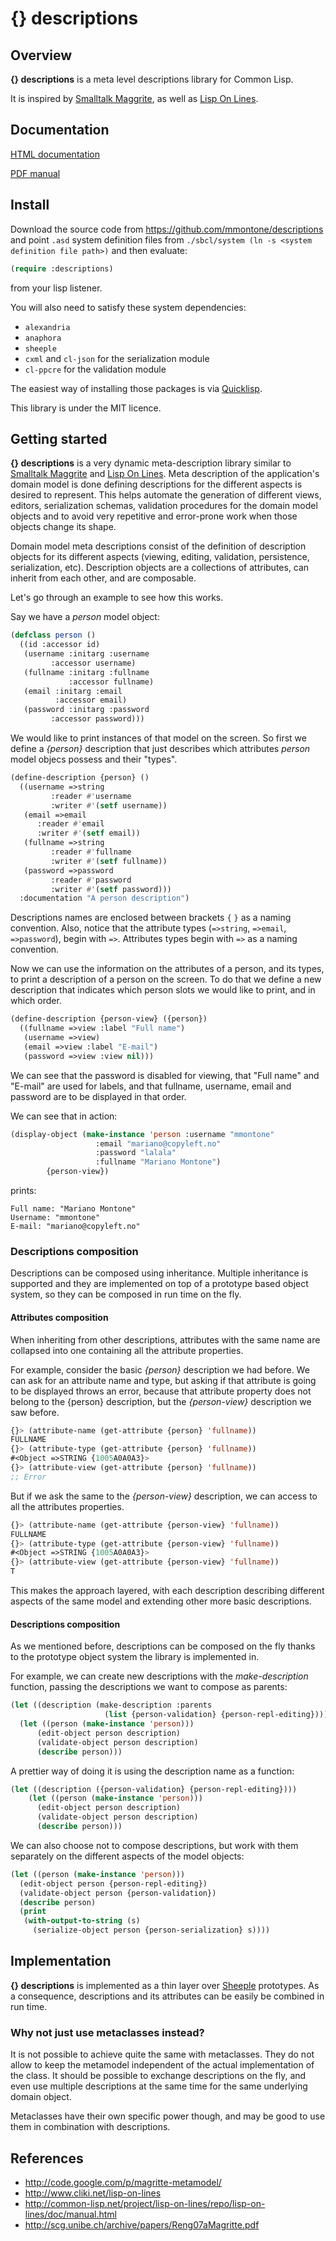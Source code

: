 {} descriptions
========

Overview
--------

**{} descriptions** is a meta level descriptions library for Common Lisp.

It is inspired by [Smalltalk Maggrite](http://code.google.com/p/magritte-metamodel/), as well as [Lisp On Lines](http://www.cliki.net/lisp-on-lines).

Documentation
-------------

[HTML documentation](http://mmontone.github.io/descriptions/doc/build/html/index.html)

[PDF manual](http://mmontone.github.io/descriptions/doc/build/latex/descriptions.pdf)

Install
-------

Download the source code from https://github.com/mmontone/descriptions and point `.asd` system definition files from `./sbcl/system (ln -s <system definition file path>)` and then evaluate:

```lisp
(require :descriptions)
```

from your lisp listener. 

You will also need to satisfy these system dependencies:

- `alexandria`
- `anaphora`
- `sheeple`
- `cxml` and `cl-json` for the serialization module
- `cl-ppcre` for the validation module

The easiest way of installing those packages is via [Quicklisp](http://www.quicklisp.org/).

This library is under the MIT licence.

Getting started
---------------

**{} descriptions** is a very dynamic meta-description library similar to [Smalltalk Maggrite](http://code.google.com/p/magritte-metamodel/) and [Lisp On Lines](http://www.cliki.net/lisp-on-lines). Meta description of the application's domain model is done defining descriptions for the different aspects is desired to represent. This helps automate the generation of different views, editors, serialization schemas, validation procedures for the domain model objects and to avoid very repetitive and error-prone work when those objects change its shape.

Domain model meta descriptions consist of the definition of description objects for its different aspects (viewing, editing, validation, persistence, serialization, etc). Description objects are a collections of attributes, can inherit from each other, and are composable.

Let's go through an example to see how this works.

Say we have a _person_ model object:

```lisp
(defclass person ()
  ((id :accessor id)
   (username :initarg :username
	     :accessor username)
   (fullname :initarg :fullname
             :accessor fullname)
   (email :initarg :email
          :accessor email)
   (password :initarg :password
	     :accessor password)))
```

We would like to print instances of that model on the screen. So first we define a *{person}* description that just describes which attributes _person_ model objecs possess and their "types".

```lisp
(define-description {person} ()
  ((username =>string
	     :reader #'username
	     :writer #'(setf username))
   (email =>email
	  :reader #'email
	  :writer #'(setf email))
   (fullname =>string
	     :reader #'fullname
	     :writer #'(setf fullname))
   (password =>password
	     :reader #'password
	     :writer #'(setf password)))
  :documentation "A person description")
```
Descriptions names are enclosed between brackets `{` `}` as a naming convention. Also, notice that the attribute types (`=>string`, `=>email`, `=>password`), begin with `=>`. Attributes types begin with `=>` as a naming convention.

Now we can use the information on the attributes of a person, and its types, to print a description of a person on the screen. To do that we define a new description that indicates which person slots we would like to print, and in which order.

```lisp
(define-description {person-view} ({person})
  ((fullname =>view :label "Full name")
   (username =>view)
   (email =>view :label "E-mail")
   (password =>view :view nil)))
```

We can see that the password is disabled for viewing, that "Full name" and "E-mail" are used for labels, and that fullname, username, email and password are to be displayed in that order.

We can see that in action:
```lisp
(display-object (make-instance 'person :username "mmontone"
			       :email "mariano@copyleft.no"
			       :password "lalala"
			       :fullname "Mariano Montone")
		{person-view})
```

prints:

```
Full name: "Mariano Montone"
Username: "mmontone"
E-mail: "mariano@copyleft.no"

```

### Descriptions composition

Descriptions can be composed using inheritance. Multiple inheritance is supported and they are implemented on top of a prototype based object system, so they can be composed in run time on the fly.

#### Attributes composition

When inheriting from other descriptions, attributes with the same name are collapsed into one containing all the attribute properties.

For example, consider the basic *{person}* description we had before. We can ask for an attribute name and type, but asking if that attribute is going to be displayed throws an error, because that attribute property does not belong to the {person} description, but the *{person-view}* description we saw before.

```lisp
{}> (attribute-name (get-attribute {person} 'fullname))
FULLNAME
{}> (attribute-type (get-attribute {person} 'fullname))
#<Object =>STRING {1005A0A0A3}>
{}> (attribute-view (get-attribute {person} 'fullname))
;; Error
```

But if we ask the same to the *{person-view}* description, we can access to all the attributes properties.
```lisp
{}> (attribute-name (get-attribute {person-view} 'fullname))
FULLNAME
{}> (attribute-type (get-attribute {person-view} 'fullname))
#<Object =>STRING {1005A0A0A3}>
{}> (attribute-view (get-attribute {person-view} 'fullname))
T
```

This makes the approach layered, with each description describing different aspects of the same model and extending other more basic descriptions.

#### Descriptions composition

As we mentioned before, descriptions can be composed on the fly thanks to the prototype object system the library is implemented in.

For example, we can create new descriptions with the *make-description* function, passing the descriptions we want to compose as parents:

```lisp
(let ((description (make-description :parents
				     (list {person-validation} {person-repl-editing}))))
  (let ((person (make-instance 'person)))
      (edit-object person description)
      (validate-object person description)
      (describe person)))
```

A prettier way of doing it is using the description name as a function:

```lisp
(let ((description ({person-validation} {person-repl-editing})))
    (let ((person (make-instance 'person)))
      (edit-object person description)
      (validate-object person description)
      (describe person)))
```

We can also choose not to compose descriptions, but work with them separately on the different aspects of the model objects:
```lisp
(let ((person (make-instance 'person)))
  (edit-object person {person-repl-editing})
  (validate-object person {person-validation})
  (describe person)
  (print
   (with-output-to-string (s)
     (serialize-object person {person-serialization} s))))

```
Implementation
--------------

**{} descriptions** is implemented as a thin layer over [Sheeple](http://www.cliki.net/sheeple) prototypes. As a consequence, descriptions and its attributes can be easily be combined in run time.

### Why not just use metaclasses instead?

It is not possible to achieve quite the same with metaclasses. They do not allow to keep the metamodel independent of the actual implementation of the class. It should be possible to exchange descriptions on the fly, and even use multiple descriptions at the same time for the same underlying domain object.

Metaclasses have their own specific power though, and may be good to use them in combination with descriptions.

References
----------

* http://code.google.com/p/magritte-metamodel/
* http://www.cliki.net/lisp-on-lines
* http://common-lisp.net/project/lisp-on-lines/repo/lisp-on-lines/doc/manual.html
* http://scg.unibe.ch/archive/papers/Reng07aMagritte.pdf
